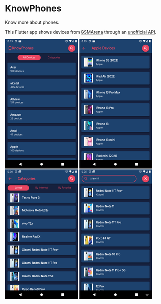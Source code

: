 # KnowPhones

Know more about phones.

This Flutter app shows devices from [GSMArena](https://www.gsmarena.com/) through an [unofficial API](https://github.com/azharimm/phone-specs-api).

<p>
	<img src="./assets/images/alldevices.png" width="234" height="416"/>
    <img src="./assets/images/devices.png" width="234" height="416"/>
	<img src="./assets/images/category.png" width="234" height="416"/>
	<img src="./assets/images/search.png" width="234" height="416"/>
</p>